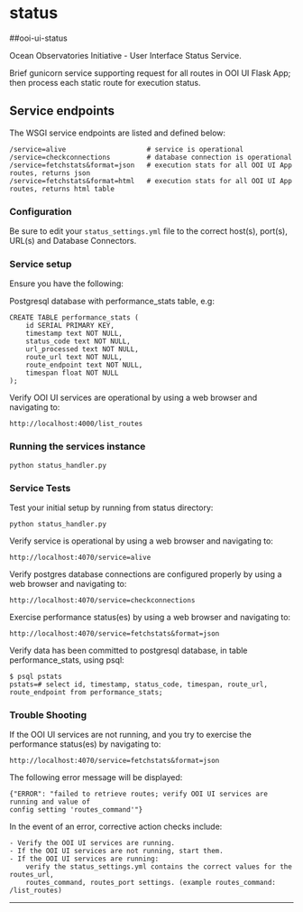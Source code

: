 # status
##ooi-ui-status

Ocean Observatories Initiative - User Interface Status Service.

Brief gunicorn service supporting request for all routes in OOI UI Flask App; then process each static route for execution status.


## Service endpoints
The WSGI service endpoints are listed and defined below:

    /service=alive                    # service is operational
    /service=checkconnections         # database connection is operational
    /service=fetchstats&format=json   # execution stats for all OOI UI App routes, returns json
    /service=fetchstats&format=html   # execution stats for all OOI UI App routes, returns html table


### Configuration
Be sure to edit your `status_settings.yml` file to the correct host(s), port(s), URL(s) and Database Connectors.

### Service setup
Ensure you have the following:

Postgresql database with performance_stats table, e.g:

    CREATE TABLE performance_stats (
        id SERIAL PRIMARY KEY,
        timestamp text NOT NULL,
        status_code text NOT NULL,
        url_processed text NOT NULL,
        route_url text NOT NULL,
        route_endpoint text NOT NULL,
        timespan float NOT NULL
    );

Verify OOI UI services are operational by using a web browser and navigating to:

    http://localhost:4000/list_routes

### Running the services instance
    python status_handler.py

### Service Tests
Test your initial setup by running from status directory:

    python status_handler.py

Verify service is operational by using a web browser and navigating to:

    http://localhost:4070/service=alive

Verify postgres database connections are configured properly by using a web browser and navigating to:

    http://localhost:4070/service=checkconnections

Exercise performance status(es) by using a web browser and navigating to:

    http://localhost:4070/service=fetchstats&format=json

Verify data has been committed to postgresql database, in table performance_stats, using psql:

    $ psql pstats
    pstats=# select id, timestamp, status_code, timespan, route_url, route_endpoint from performance_stats;

### Trouble Shooting

If the OOI UI services are not running, and you try to exercise the performance status(es) by navigating to:

    http://localhost:4070/service=fetchstats&format=json

The following error message will be displayed:

    {"ERROR": "failed to retrieve routes; verify OOI UI services are running and value of
    config setting 'routes_command'"}

In the event of an error, corrective action checks include:

    - Verify the OOI UI services are running.
    - If the OOI UI services are not running, start them.
    - If the OOI UI services are running:
        verify the status_settings.yml contains the correct values for the routes_url,
        routes_command, routes_port settings. (example routes_command: /list_routes)

----

